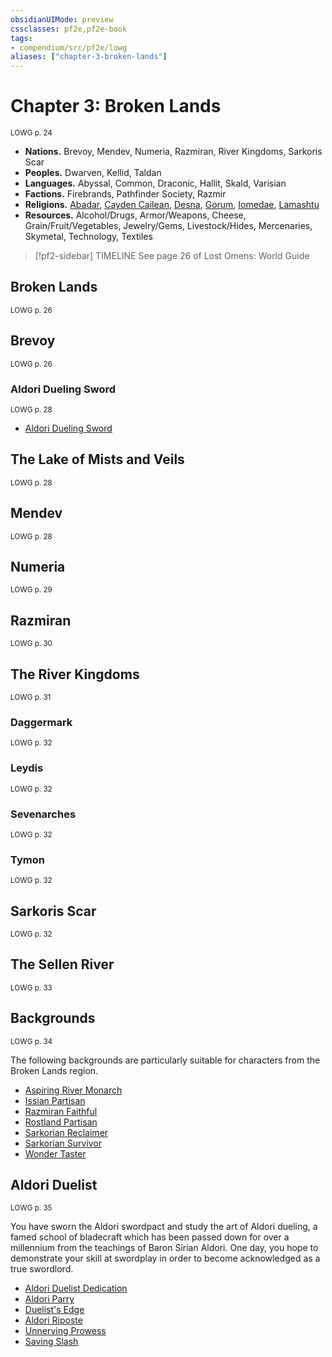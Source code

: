 ```yaml
---
obsidianUIMode: preview
cssclasses: pf2e,pf2e-book
tags:
- compendium/src/pf2e/lowg
aliases: ["chapter-3-broken-lands"]
---
```

# Chapter 3: Broken Lands
<sup>LOWG p. 24</sup>

- **Nations.** Brevoy, Mendev, Numeria, Razmiran, River Kingdoms, Sarkoris Scar
- **Peoples.** Dwarven, Kellid, Taldan
- **Languages.** Abyssal, Common, Draconic, Hallit, Skald, Varisian
- **Factions.** Firebrands, Pathfinder Society, Razmir
- **Religions.** [Abadar](compendium/setting/deities/abadar.md), [Cayden Cailean](compendium/setting/deities/cayden-cailean.md), [Desna](compendium/setting/deities/desna.md), [Gorum](compendium/setting/deities/gorum.md), [Iomedae](compendium/setting/deities/iomedae.md), [Lamashtu](compendium/setting/deities/lamashtu.md)
- **Resources.** Alcohol/Drugs, Armor/Weapons, Cheese, Grain/Fruit/Vegetables, Jewelry/Gems, Livestock/Hides, Mercenaries, Skymetal, Technology, Textiles

> [!pf2-sidebar] TIMELINE
> See page 26 of Lost Omens: World Guide

## Broken Lands
<sup>LOWG p. 26</sup>

## Brevoy
<sup>LOWG p. 26</sup>

### Aldori Dueling Sword
<sup>LOWG p. 28</sup>

- [Aldori Dueling Sword](compendium/equipment/items/aldori-dueling-sword-lowg.md)

## The Lake of Mists and Veils
<sup>LOWG p. 28</sup>

## Mendev
<sup>LOWG p. 28</sup>

## Numeria
<sup>LOWG p. 29</sup>

## Razmiran
<sup>LOWG p. 30</sup>

## The River Kingdoms
<sup>LOWG p. 31</sup>

### Daggermark
<sup>LOWG p. 32</sup>

### Leydis
<sup>LOWG p. 32</sup>

### Sevenarches
<sup>LOWG p. 32</sup>

### Tymon
<sup>LOWG p. 32</sup>

## Sarkoris Scar
<sup>LOWG p. 32</sup>

## The Sellen River
<sup>LOWG p. 33</sup>

## Backgrounds
<sup>LOWG p. 34</sup>

The following backgrounds are particularly suitable for characters from the Broken Lands region.

- [Aspiring River Monarch](compendium/character/backgrounds/aspiring-river-monarch-lowg.md)
- [Issian Partisan](compendium/character/backgrounds/issian-partisan-lowg.md)
- [Razmiran Faithful](compendium/character/backgrounds/razmiran-faithful-lowg.md)
- [Rostland Partisan](compendium/character/backgrounds/rostland-partisan-lowg.md)
- [Sarkorian Reclaimer](compendium/character/backgrounds/sarkorian-reclaimer-lowg.md)
- [Sarkorian Survivor](compendium/character/backgrounds/sarkorian-survivor-lowg.md)
- [Wonder Taster](compendium/character/backgrounds/wonder-taster-lowg.md)

## Aldori Duelist
<sup>LOWG p. 35</sup>

You have sworn the Aldori swordpact and study the art of Aldori dueling, a famed school of bladecraft which has been passed down for over a millennium from the teachings of Baron Sirian Aldori. One day, you hope to demonstrate your skill at swordplay in order to become acknowledged as a true swordlord.

- [Aldori Duelist Dedication](compendium/feats/aldori-duelist-dedication-lowg.md)
- [Aldori Parry](compendium/feats/aldori-parry-lowg.md)
- [Duelist's Edge](compendium/feats/duelists-edge-lowg.md)
- [Aldori Riposte](compendium/feats/aldori-riposte-lowg.md)
- [Unnerving Prowess](compendium/feats/unnerving-prowess-lowg.md)
- [Saving Slash](compendium/feats/saving-slash-lowg.md)